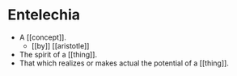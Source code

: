 # Entelechia

- A [[concept]].
  - [[by]] [[aristotle]]
- The spirit of a [[thing]].
- That which realizes or makes actual the potential of a [[thing]].


